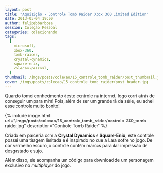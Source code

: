 ```yaml
---
layout: post
title: "Aquisição - Controle Tomb Raider Xbox 360 Limited Edition"
date: 2013-05-04 19:00
author: felipebbarbosa
session: Coleção Pessoal
categories: colecionando
tags:
  [
    microsoft,
    xbox-360,
    tomb-raider,
    crystal-dynamics,
    square-enix,
    colecao-pessoal,
  ]
thumbnail: /imgs/posts/colecao/15_controle_tomb_raider/post_thumbnail.jpg
cover: /imgs/posts/colecao/15_controle_tomb_raider/post_header.jpg
---
```


Quando tomei conhecimento deste controle na internet, logo corri atrás de conseguir um para mim! Pois, além de ser um grande fã da série, eu achei esse controle muito bonito!

<!--more-->

{% include image.html
  url="/imgs/posts/colecao/15_controle_tomb_raider/controle-360_tomb-raider.jpg"
  description="Controle Tomb Raider" %}

Criado em parceria com a **Crystal Dynamics** e **Square-Enix**, este controle possui uma tiragem limitada e é inspirado no que a Lara sofre no jogo. De cor vermelho escuro, o controle contém marcas para dar impressão de desgastado e sujo.

Além disso, ele acompanha um código para download de um personagem exclusivo no _multiplayer_ do jogo.
